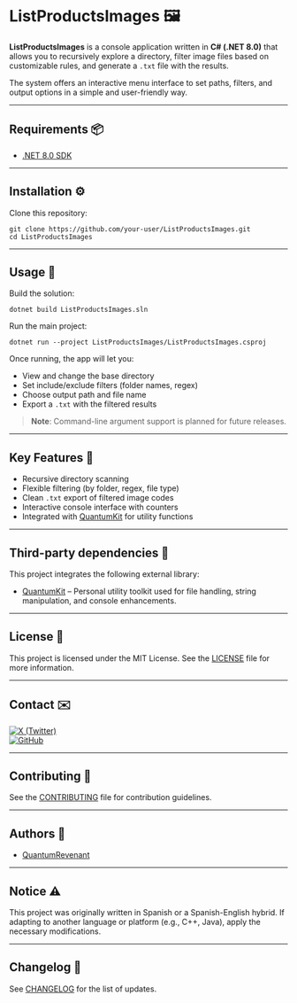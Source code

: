 # ListProductsImages 🖼️

**ListProductsImages** is a console application written in **C# (.NET 8.0)** that allows you to recursively explore a directory, filter image files based on customizable rules, and generate a `.txt` file with the results.

The system offers an interactive menu interface to set paths, filters, and output options in a simple and user-friendly way.

---

## Requirements 📦

- [.NET 8.0 SDK](https://dotnet.microsoft.com/download/dotnet/8.0)

---

## Installation ⚙️

Clone this repository:

```
git clone https://github.com/your-user/ListProductsImages.git
cd ListProductsImages
```

---

## Usage 🚀

Build the solution:

```
dotnet build ListProductsImages.sln
```

Run the main project:

```
dotnet run --project ListProductsImages/ListProductsImages.csproj
```

Once running, the app will let you:

- View and change the base directory
- Set include/exclude filters (folder names, regex)
- Choose output path and file name
- Export a `.txt` with the filtered results

> **Note**: Command-line argument support is planned for future releases.

---

## Key Features 🧩

- Recursive directory scanning  
- Flexible filtering (by folder, regex, file type)  
- Clean `.txt` export of filtered image codes  
- Interactive console interface with counters  
- Integrated with [QuantumKit](https://github.com/QuantumRevenant/QuantumKit) for utility functions

---

## Third-party dependencies 🔗

This project integrates the following external library:

- [QuantumKit](https://github.com/QuantumRevenant/QuantumKit) – Personal utility toolkit used for file handling, string manipulation, and console enhancements.

---

## License 📝

This project is licensed under the MIT License. See the [LICENSE](LICENSE) file for more information.

---

## Contact ✉️

[![X (Twitter)](https://img.shields.io/badge/X_(Twitter)%09--%40QuantumRevenant-%23000000.svg?logo=X&logoColor=white)](https://twitter.com/QuantumRevenant)  
[![GitHub](https://img.shields.io/badge/GitHub%09--%40QuantumRevenant-%23121011.svg?logo=github&logoColor=white)](https://github.com/QuantumRevenant)

---

## Contributing 🤝

See the [CONTRIBUTING](CONTRIBUTING.md) file for contribution guidelines.

---

## Authors 👥

- [QuantumRevenant](https://github.com/QuantumRevenant)

---

## Notice ⚠️

This project was originally written in Spanish or a Spanish-English hybrid. If adapting to another language or platform (e.g., C++, Java), apply the necessary modifications.

---

## Changelog 📘

See [CHANGELOG](CHANGELOG.md) for the list of updates.
